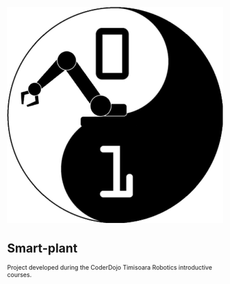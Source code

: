 ![CoderDojo Timisoara Robotics logo](gh-assets/coderdojo-barbarosa-logo-transparent.png "CoderDojo Timisoara Robotics")

# Smart-plant

Project developed during the CoderDojo Timisoara Robotics introductive courses.
